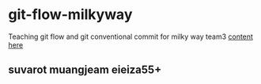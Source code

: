 # git-flow-milkyway
Teaching git flow and git conventional commit for milky way team3 [content here](https://github.com/boytur/git-flow-milkyway/wiki)
## suvarot muangjeam eieiza55+